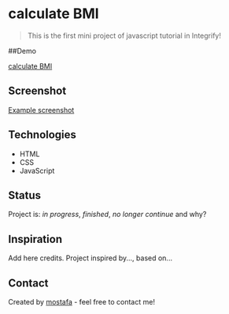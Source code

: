 # calculate BMI

> This is the first mini project of javascript tutorial in Integrify!

##Demo

[calculate BMI](https://mostafain.github.io/BMI-miniProject/bmiIndex.html)

## Screenshot

[Example screenshot](./images/calulateBMI_screenshot.jpg)

## Technologies

- HTML
- CSS
- JavaScript

## Status

Project is: _in progress_, _finished_, _no longer continue_ and why?

## Inspiration

Add here credits. Project inspired by..., based on...

## Contact

Created by [mostafa](https://github.mostafaIn.com) - feel free to contact me!

